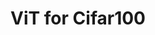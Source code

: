 ---
layout: page
title: ViT for Cifar100
description: Pytorch reimplementation of the Vision Transformer on Cifar100
img: assets/img/projects/ViT-for-Cifar100.png
redirect: https://github.com/xxayt/ViT-for-Cifar100
importance: 3
category: individual
---